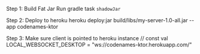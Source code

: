 Step 1: Build Fat Jar
Run gradle task `shadowJar`

Step 2: Deploy to heroku
heroku deploy:jar build/libs/my-server-1.0-all.jar --app codenames-ktor

Step 3: Make sure client is pointed to heroku instance
//    const val LOCAL_WEBSOCKET_DESKTOP = "ws://codenames-ktor.herokuapp.com/"
